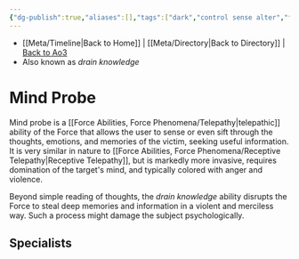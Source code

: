 ```yaml
---
{"dg-publish":true,"aliases":[],"tags":["dark","control sense alter","forcepower"],"permalink":"/force-abilities-force-phenomena/mind-probe/","dgPassFrontmatter":true}
---
```


- [[Meta/Timeline\|Back to Home]] | [[Meta/Directory\|Back to Directory]] | [Back to Ao3](https://archiveofourown.org/works/19334440/chapters/45992584)
- Also known as *drain knowledge*

# Mind Probe
Mind probe is a [[Force Abilities, Force Phenomena/Telepathy\|telepathic]] ability of the Force that allows the user to sense or even sift through the thoughts, emotions, and memories of the victim, seeking useful information. It is very similar in nature to [[Force Abilities, Force Phenomena/Receptive Telepathy\|Receptive Telepathy]], but is markedly more invasive, requires domination of the target's mind, and typically colored with anger and violence. 

Beyond simple reading of thoughts, the *drain knowledge* ability disrupts the Force to steal deep memories and information in a violent and merciless way. Such a process might damage the subject psychologically.

**Specialists**
- 